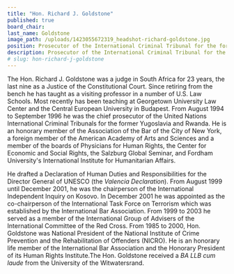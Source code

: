 ```yaml
---
title: "Hon. Richard J. Goldstone"
published: true
board_chair:
last_name: Goldstone
image_path: /uploads/1423055672319_headshot-richard-goldstone.jpg
position: Prosecutor of the International Criminal Tribunal for the former Yugoslavia and the International Criminal Tribunal for Rwanda (1994-96)
description: Prosecutor of the International Criminal Tribunal for the former Yugoslavia and the International Criminal Tribunal for Rwanda (1994-96)
# slug: hon-richard-j-goldstone
---
```


The Hon. Richard J. Goldstone was a judge in South Africa for 23 years, the last nine as a Justice of the Constitutional Court. Since retiring from the bench he has taught as a visiting professor in a number of U.S. Law Schools. Most recently has been teaching at Georgetown University Law Center and the Central European University in Budapest. From August 1994 to September 1996 he was the chief prosecutor of the United Nations International Criminal Tribunals for the former Yugoslavia and Rwanda. He is an honorary member of the Association of the Bar of the City of New York, a foreign member of the American Academy of Arts and Sciences and a member of the boards of Physicians for Human Rights, the Center for Economic and Social Rights, the Salzburg Global Seminar, and Fordham University's International Institute for Humanitarian Affairs.

He drafted a Declaration of Human Duties and Responsibilities for the Director General of UNESCO (the _Valencia Declaration_). From August 1999 until December 2001, he was the chairperson of the International Independent Inquiry on Kosovo. In December 2001 he was appointed as the co-chairperson of the International Task Force on Terrorism which was established by the International Bar Association. From 1999 to 2003 he served as a member of the International Group of Advisers of the International Committee of the Red Cross. From 1985 to 2000, Hon. Goldstone was National President of the National Institute of Crime Prevention and the Rehabilitation of Offenders (NICRO). He is an honorary life member of the International Bar Association and the Honorary President of its Human Rights Institute.The Hon. Goldstone received a _BA_ _LLB_ _cum laude_ from the University of the Witwatersrand.

